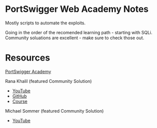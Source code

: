 # PortSwigger Web Academy Notes
Mostly scripts to automate the exploits.

Going in the order of the recomended learning path - starting with SQLi. Community soluations are excellent - make sure to check those out.

# Resources
[PortSwigger Academy](https://portswigger.net/web-security/)

Rana Khalil (featured Community Solution)
* [YouTube](https://www.youtube.com/c/RanaKhalil101/featured)
* [GitHub](https://github.com/rkhal101/Web-Security-Academy-Series)
* [Course](https://academy.ranakhalil.com/p/web-security-academy-video-series)

Michael Sommer (featured Community Solution)
* [YouTube](https://www.youtube.com/user/Michael10Sommer/featured)